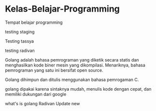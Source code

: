 # Kelas-Belajar-Programming

Tempat belajar programming

testing staging

Testing tassya

testing radivan

Golang adalah bahasa pemrograman yang diketik secara statis dan menghasilkan kode biner mesin yang dikompilasi. Menariknya, bahasa pemrograman yang satu ini bersifat open source.

Golang dihimpun dan ditulis menggunakan bahasa pemrogaman C.

golang dipakai karena sintaknya mudah, menulis kode dengan cepat, dan memiliki dukungan dari google

what's is golang Radivan Update new
